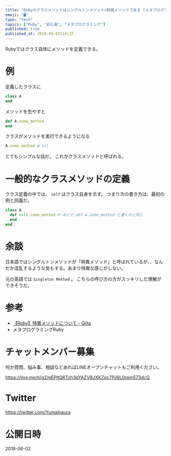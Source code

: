```yaml
---
title: "Rubyのクラスメソッドはシングルトンメソッド=特異メソッドである (メタプログラミングRuby)"
emoji: "🖥"
type: "tech"
topics: ["Ruby", "初心者", "メタプログラミング"]
published: true
published_at: 2018-06-02t14:37
---
```




Rubyではクラス自体にメソッドを定義できる。

# 例

定義したクラスに

```rb
class A
end
```

メソッドを生やすと

```rb
def A.some_method
end
```

クラスがメソッドを実行できるようになる

```rb
A.some_method # nil
```

とてもシンプルな話だ。
これがクラスメソッドと呼ばれる。


# 一般的なクラスメソッドの定義

クラス定義の中では、 `self` はクラス自身を示す。
つまり次の書き方は、最初の例と同義だ。

```rb
class A
  def self.some_method # あとで def A.some_method と書くのと同じ
  end
end
```

# 余談

日本語ではシングルトンメソッドが「特異メソッド」と呼ばれているが、、なんだか混乱するような気もする。あまり特異な感じがしない。

元の英語では `Singleton Method` 。
こちらの呼び方の方がスッキリした理解ができそうだ。


# 参考

- [【Ruby】特異メソッドについて - Qiita](https://qiita.com/ta-chibana/items/7965d246ab67e14c175a)
- メタプログラミングRuby








<!-- Update From Qiita API -->

# チャットメンバー募集


何か質問、悩み事、相談などあればLINEオープンチャットもご利用ください。

https://line.me/ti/g2/eEPltQ6Tzh3pYAZV8JXKZqc7PJ6L0rpm573dcQ





# Twitter


https://twitter.com/YumaInaura


<!-- Update From Qiita API -->



# 公開日時

2018-06-02
